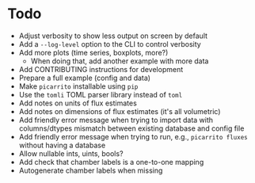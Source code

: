 # Todo

- Adjust verbosity to show less output on screen by default
- Add a `--log-level` option to the CLI to control verbosity
- Add more plots (time series, boxplots, more?)
  - When doing that, add another example with more data
- Add CONTRIBUTING instructions for development
- Prepare a full example (config and data)
- Make `picarrito` installable using `pip`
- Use the `tomli` TOML parser library instead of `toml`
- Add notes on units of flux estimates
- Add notes on dimensions of flux estimates (it's all volumetric)
- Add friendly error message when trying to import data with columns/dtypes mismatch between existing database and config file
- Add friendly error message when trying to run, e.g., `picarrito fluxes` without having a database
- Allow nullable ints, uints, bools?
- Add check that chamber labels is a one-to-one mapping
- Autogenerate chamber labels when missing
